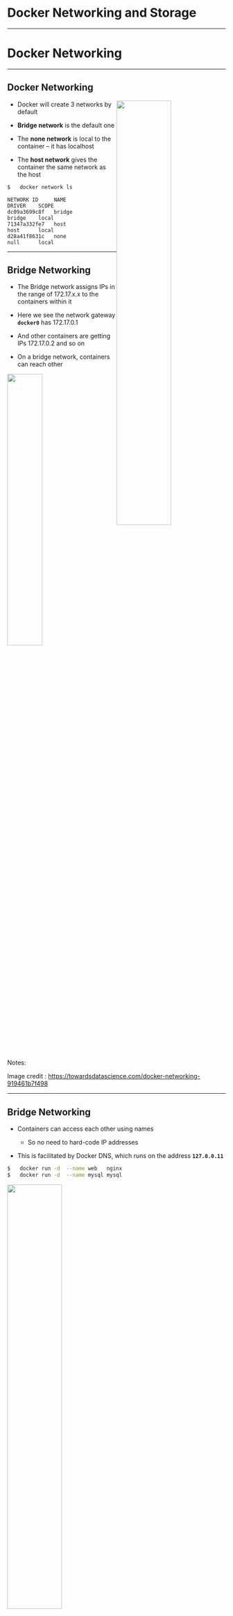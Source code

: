 # Docker Networking and Storage

---

# Docker Networking

---

## Docker Networking

<img src="../../assets/images/docker/docker-networking-1.png" style="width:50%;float:right;" />

* Docker will create 3 networks by default

* **Bridge network** is the default one

* The **none network** is local to the container – it has localhost

* The **host network** gives the container the same network as the host


```bash
$   docker network ls
```

```console
NETWORK ID     NAME                DRIVER    SCOPE
dc09a3699c8f   bridge              bridge    local
71347a332fe7   host                host      local
d28a41f8631c   none                null      local
```

---

## Bridge Networking

* The Bridge network assigns IPs in the range of 172.17.x.x to the containers within it

* Here we see the network gateway **`docker0`** has 172.17.0.1

* And other containers are getting IPs 172.17.0.2 and so on

* On a bridge network, containers can reach other

<img src="../../assets/images/docker/docker-networking-2.png" style="width:40%;" />

Notes:

 Image credit : https://towardsdatascience.com/docker-networking-919461b7f498

---

## Bridge Networking

* Containers can access each other using names
    - So no need to hard-code IP addresses

* This is facilitated by Docker DNS, which runs on the address **`127.0.0.11`**

```bash
$   docker run -d  --name web   nginx
$   docker run -d  --name mysql mysql
```

<img src="../../assets/images/docker/docker-networking-3.png" style="width:50%;" />

Notes:

 Image credit : https://towardsdatascience.com/docker-networking-919461b7f498

---

## Port Mapping

* In bridge network mode, even though containers can access each other,  they can not be reached from outside

* On the left, we have nginx container running.  Nginx is listening on port 80 of the container, but not accessible from outside

* On right, we are mapping port 8000 on host to port 80 of nginx container

```bash
# map host:8000 --> containger:80
$   docker run -d  --name nginx  -p 8000:80   nginx

# access like this (on host)
$   curl  localhost:8000
```


<img src="../../assets/images/docker/port-forwarding-4.png" style="width:28%;" /> &nbsp; &nbsp;
<img src="../../assets/images/docker/port-forwarding-1.png" style="width:31%;" />

---

## Host Networking

* A container attached to a host network has the same network as the host

* It has the same network configuration as the host

* Host networking is not widely used anymore

---

## None Network

* A container attached to a none network has no network

* It has only a localhost interface (itself)

* It can't communicate with other networked containers
    - isolated container

* It is not used much any more

---

## User Defined Network

* Docker allows custom defined network setup

* Here we have the default **bridge network**.  Containers A & B are attached to it

* Then we have a user-defined network **isolated_bridge**
    - Containers C, D, E are connected to it
    - They can only communicate among themselves
    - Can not reach A or B


<img src="../../assets/images/docker/docker-networking-4.png" style="width:60%;" />

---

## User Defined Networking

* Here is an example of user-defined-network

* Define network

```bash
$   docker network create --driver bridge alpine-net

$   docker network ls
```

```console
NETWORK ID     NAME              DRIVER    SCOPE
08a266c30831   alpine-net        bridge    local
dc09a3699c8f   bridge            bridge    local
71347a332fe7   host              host      local
d28a41f8631c   none              null      local
```

* Launch containers into network (`--network alpine-net`)

```bash
 $  docker run -dit --name alpine1 --network alpine-net alpine ash
 $  docker run -dit --name alpine2 --network alpine-net alpine ash
 $  docker run -dit --name alpine3 --network alpine-net alpine ash
```

---

## Lab: Networking - Port Mapping

<img src="../../assets/images/icons/individual-labs.png" style="width:25%;float:right;"/><!-- {"left" : 6.76, "top" : 0.88, "height" : 4.37, "width" : 3.28} -->

* **Overview:**
  - Run nginx with port mapping

* **Approximate run time:**
  - 20 mins

* **Instructions:**
  - Network-1

Notes:

---

# Docker Storage

---

## Container Data

<img src="../../assets/images/docker/container-anatomy-1.png" style="width:30%;float:right;" />

* By default all files created inside a container are stored on a writable container layer

* The data doesn’t persist when that container exits

* This is fine for most applications, the data created during container run, is 'scratch data' ; Doesn't need to be persisted

* How ever, certain container applications like a databases, will need to persist the data

---

## Persistent Storage

* 4 Options for Persistent Storage:
    - Volumes
    - Bind Mounts
    - tmpfs mount (only on Linux hosts)
    - Named Pipe (only on Windows Hosts)

---

## Bind Mounts

<img src="../../assets/images/docker/shared-volumes-2-mysql.png" style="width:40%;float:right;" />

* Oldest way of sharing data with host and container (now usually discouraged)

* A directory on host machine is mounted into the container

* Advantages
    - Very performant

* Disadvantages:
    - Break isolation of container (container can modify host data)
    - Requires a specfic directory layout on host.
    - Unmanaged (No control of shared access to files)

---

## Bind Mount Use Cases

<img src="../../assets/images/docker/shared-volumes-2-mysql.png" style="width:40%;float:right;" />

* Bind Mounts have some few use cases
    - configuration (`/etc`) type files
    - Shared build artifacts like `.jar` files or `.so` files
    - Sharing log files between host and container
    - secrets

* Syntax: **`-v host_dir_location:container_dir_location`**

```bash
# /mysql-data @ host --> /var/lib/mysql @ container
$   docker run -d -v /mysql-data:/var/lib/mysql  mysql

# /nginx-config @ host --> /etc/nginx @ container, 
# read-only, so the container can not modify the data
$   docker run -d -v /nginx-config:/etc/nginx:ro  nginx

# /var/log @ host --> /logs @ container, read-only
$   docker run -d -v /var/log:/logs:ro  fluentd
```

---

## Docker Volumes

* Volumes are managed and controlled By Docker

* 2 Types
   - named (user provides)
   - anonymous (generates a guaranteed unique name)

* Volume Drivers
   - allows storage on remote hosts such as Amazon S3
   - Can drive NAS/SAN remotely attached storage

* Recommended for **most** use cases
    - Sharing data among multiple running containers;  Automatically synchronizes access to shared resources
    - Decouple host filesystem from container
    - Can backup/snapshot volumes easily

---

## Using Docker Volumes

```bash
# create
$   docker volume create --name mysql-data

# use
$   docker run -it --rm -v mysql-data:/var/lib/mysql    mysql
```

<img src="../../assets/images/docker/shared-volumes-2-mysql.png" style="width:40%;" />

---

## Volume Management

* Inspect a volume:

```bash
$ docker volume inspect my-vol
```

```json
[
    {
        "Driver": "local",
        "Labels": {},
        "Mountpoint": "/var/lib/docker/volumes/my-vol/_data",
        "Name": "my-vol",
        "Options": {},
        "Scope": "local"
    }
]
```

* Removing a volume

```bash
$ docker volume rm my-vol
```

---

## Docker Volumes

* Managed volumes are stored under `/var/lib/docker` directory

<img src="../../assets/images/docker/docker-volumes-1.png" style="width:60%;" />

---

## Volume Summary

* Volumes are easier to back up or migrate than bind mounts.

* You can manage volumes using Docker CLI commands or the Docker API.

* Volumes work on both Linux and Windows containers.

* Volumes can be more safely shared among multiple containers.

* Volume drivers let you store volumes on remote hosts or cloud providers, to encrypt the contents of volumes, or to add other functionality.

* New volumes can have their content pre-populated by a container.

---

## TmpFS mounts

<img src="../../assets/images/docker/docker-tmpfs-1.png" style="width:40%;float:right;" />

* `tmpfs` mounts are for whenver we need temporary storage such as `/tmp` directories

* TMPFS is allocated in host memory; when container stops the memory is removed

* This is good for
    - Sharing secrets data such as passwords, ssh keys
    - Also good for sensitive data or data protected by privacy regulatory constraints

* Limitations:
    - Can’t share tmpfs mounts between containers
    - Only available on Linux

```bash
# the '/tmp' dir within container is a tmpfs
$   docker run -d --tmpfs /tmp  nginx:latest
```

---

## Named Pipes

* Used on Windows Hosts (Container *itself* can be Linux or Windows)

* Allows communication between host Windows Services and Docker container applications

* Also good with interacting with Powershell Commands and .NET Runtime on host

* Easy to Deploy

---

## Docker Storage Summary

| Volumes                                | Bind Mounts                                      | Tmpfs                                        | Named Pipes  |
|----------------------------------------|--------------------------------------------------|----------------------------------------------|--------------|
| Easy to use                            | Easy to use                                      | Share secret data between host and container | Windows only |
| Easily sharable across many containers | Used for sharing data between host and container | Linux only                                   |              |
| Managed by docker                      |                                                  |                                              |              |

---

## Lab: Storage - Using Volumes

<img src="../../assets/images/icons/individual-labs.png" style="width:25%;float:right;"/><!-- {"left" : 6.76, "top" : 0.88, "height" : 4.37, "width" : 3.28} -->

* **Overview:**
  - Define and use docker volumes

* **Approximate run time:**
  - 20 mins

* **Instructions:**
  - Storage-1

Notes:

---

## Lab: Storage - Using Bind Mounts

<img src="../../assets/images/icons/individual-labs.png" style="width:25%;float:right;"/><!-- {"left" : 6.76, "top" : 0.88, "height" : 4.37, "width" : 3.28} -->

* **Overview:**
  - use bind mount feature

* **Approximate run time:**
  - 20 mins

* **Instructions:**
  - Storage-2

Notes:

---
## Lab: Storage - Sharing data with nginx

<img src="../../assets/images/icons/individual-labs.png" style="width:25%;float:right;"/><!-- {"left" : 6.76, "top" : 0.88, "height" : 4.37, "width" : 3.28} -->

* **Overview:**
  - Sharing data with nginx

* **Approximate run time:**
  - 20-30 mins

* **Instructions:**
  - Storage-3

Notes:

---

## Review and Q&A

<img src="../../assets/images/icons/q-and-a-1.png" style="width:20%;float:right;" /><!-- {"left" : 8.56, "top" : 1.21, "height" : 1.15, "width" : 1.55} -->
<img src="../../assets/images/icons/quiz-icon.png" style="width:40%;float:right;clear:both;" /><!-- {"left" : 6.53, "top" : 2.66, "height" : 2.52, "width" : 3.79} -->

* Let's go over what we have covered so far

* Any questions?
